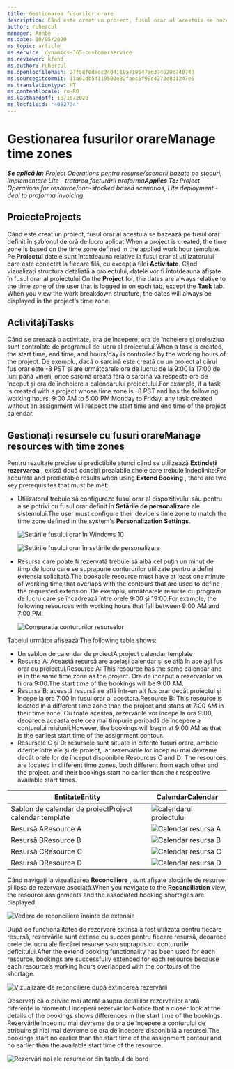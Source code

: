 ```yaml
---
title: Gestionarea fusurilor orare
description: Când este creat un proiect, fusul orar al acestuia se bazează pe fusul orar definit în șablonul de oră de lucru aplicat.
author: ruhercul
manager: Annbe
ms.date: 10/05/2020
ms.topic: article
ms.service: dynamics-365-customerservice
ms.reviewer: kfend
ms.author: ruhercul
ms.openlocfilehash: 27f58f0dacc3404119a719547ad374629c740740
ms.sourcegitcommit: 11a61db54119503e82faec5f99c4273e8d1247e5
ms.translationtype: HT
ms.contentlocale: ro-RO
ms.lasthandoff: 10/16/2020
ms.locfileid: "4082734"
---
```

# <a name="manage-time-zones"></a><span data-ttu-id="b789c-103">Gestionarea fusurilor orare</span><span class="sxs-lookup"><span data-stu-id="b789c-103">Manage time zones</span></span>

<span data-ttu-id="b789c-104">_**Se aplică la:** Project Operations pentru resurse/scenarii bazate pe stocuri, implementare Lite - tratarea facturării proforma_</span><span class="sxs-lookup"><span data-stu-id="b789c-104">_**Applies To:** Project Operations for resource/non-stocked based scenarios, Lite deployment - deal to proforma invoicing_</span></span>


## <a name="projects"></a><span data-ttu-id="b789c-105">Proiecte</span><span class="sxs-lookup"><span data-stu-id="b789c-105">Projects</span></span>

<span data-ttu-id="b789c-106">Când este creat un proiect, fusul orar al acestuia se bazează pe fusul orar definit în șablonul de oră de lucru aplicat.</span><span class="sxs-lookup"><span data-stu-id="b789c-106">When a project is created, the time zone is based on the time zone defined in the applied work hour template.</span></span> <span data-ttu-id="b789c-107">Pe **Proiectul** datele sunt întotdeauna relative la fusul orar al utilizatorului care este conectat la fiecare filă, cu excepția filei **Activitate**. Când vizualizați structura detaliată a proiectului, datele vor fi întotdeauna afișate în fusul orar al proiectului.</span><span class="sxs-lookup"><span data-stu-id="b789c-107">On the **Project** for, the dates are always relative to the time zone of the user that is logged in on each tab, except the **Task** tab. When you view the work breakdown structure, the dates will always be displayed in the project’s time zone.</span></span>

## <a name="tasks"></a><span data-ttu-id="b789c-108">Activități</span><span class="sxs-lookup"><span data-stu-id="b789c-108">Tasks</span></span>

<span data-ttu-id="b789c-109">Când se creează o activitate, ora de începere, ora de încheiere și orele/ziua sunt controlate de programul de lucru al proiectului.</span><span class="sxs-lookup"><span data-stu-id="b789c-109">When a task is created, the start time, end time, and hours/day is controlled by the working hours of the project.</span></span> <span data-ttu-id="b789c-110">De exemplu, dacă o sarcină este creată cu un proiect al cărui fus orar este -8 PST și are următoarele ore de lucru: de la 9:00 la 17:00 de luni până vineri, orice sarcină creată fără o sarcină va respecta ora de început și ora de încheiere a calendarului proiectului.</span><span class="sxs-lookup"><span data-stu-id="b789c-110">For example, if a task is created with a project whose time zone is -8 PST and has the following working hours: 9:00 AM to 5:00 PM Monday to Friday, any task created without an assignment will respect the start time and end time of the project calendar.</span></span>

## <a name="manage-resources-with-time-zones"></a><span data-ttu-id="b789c-111">Gestionați resursele cu fusuri orare</span><span class="sxs-lookup"><span data-stu-id="b789c-111">Manage resources with time zones</span></span>

<span data-ttu-id="b789c-112">Pentru rezultate precise și predictibile atunci când se utilizează **Extindeți rezervarea** , există două condiții prealabile cheie care trebuie îndeplinite:</span><span class="sxs-lookup"><span data-stu-id="b789c-112">For accurate and predictable results when using **Extend Booking** , there are two key prerequisites that must be met:</span></span>  

- <span data-ttu-id="b789c-113">Utilizatorul trebuie să configureze fusul orar al dispozitivului său pentru a se potrivi cu fusul orar definit în **Setările de personalizare** ale sistemului.</span><span class="sxs-lookup"><span data-stu-id="b789c-113">The user must configure their device's time zone to match the time zone defined in the system's **Personalization Settings**.</span></span>
 
  ![Setările fusului orar în Windows 10](media/reconcile-assignments-03.png)

  ![Setările fusului orar în setările de personalizare](media/reconcile-assignments-04.png)
 
- <span data-ttu-id="b789c-116">Resursa care poate fi rezervată trebuie să aibă cel puțin un minut de timp de lucru care se suprapune contururilor utilizate pentru a defini extensia solicitată.</span><span class="sxs-lookup"><span data-stu-id="b789c-116">The bookable resource must have at least one minute of working time that overlaps with the contours that are used to define the requested extension.</span></span> <span data-ttu-id="b789c-117">De exemplu, următoarele resurse cu program de lucru care se încadrează între orele 9:00 și 19:00.</span><span class="sxs-lookup"><span data-stu-id="b789c-117">For example, the following resources with working hours that fall between 9:00 AM and 7:00 PM.</span></span> 

  ![Comparația contururilor resurselor](media/reconcile-assignments-05.png)

<span data-ttu-id="b789c-119">Tabelul următor afișează:</span><span class="sxs-lookup"><span data-stu-id="b789c-119">The following table shows:</span></span>

- <span data-ttu-id="b789c-120">Un șablon de calendar de proiect</span><span class="sxs-lookup"><span data-stu-id="b789c-120">A project calendar template</span></span>
- <span data-ttu-id="b789c-121">Resursa A: Această resursă are același calendar și se află în același fus orar cu proiectul.</span><span class="sxs-lookup"><span data-stu-id="b789c-121">Resource A: This resource has the same calendar and is in the same time zone as the project.</span></span> <span data-ttu-id="b789c-122">Ora de început a rezervărilor va fi ora 9:00.</span><span class="sxs-lookup"><span data-stu-id="b789c-122">The start time of the bookings will be 9:00 AM.</span></span>
- <span data-ttu-id="b789c-123">Resursa B: această resursă se află într-un alt fus orar decât proiectul și începe la ora 7:00 în fusul orar al acestora.</span><span class="sxs-lookup"><span data-stu-id="b789c-123">Resource B: This resource is located in a different time zone than the project and starts at 7:00 AM in their time zone.</span></span> <span data-ttu-id="b789c-124">Cu toate acestea, rezervările vor începe la ora 9:00, deoarece aceasta este cea mai timpurie perioadă de începere a conturului misiunii.</span><span class="sxs-lookup"><span data-stu-id="b789c-124">However, the bookings will begin at 9:00 AM as that is the earliest start time of the assignment contour.</span></span>
- <span data-ttu-id="b789c-125">Resursele C și D: resursele sunt situate în diferite fusuri orare, ambele diferite între ele și de proiect, iar rezervările lor încep nu mai devreme decât orele lor de început disponibile.</span><span class="sxs-lookup"><span data-stu-id="b789c-125">Resources C and D: The resources are located in different time zones, both different from each other and the project, and their bookings start no earlier than their respective available start times.</span></span>

|<span data-ttu-id="b789c-126">Entitate</span><span class="sxs-lookup"><span data-stu-id="b789c-126">Entity</span></span>  |<span data-ttu-id="b789c-127">Calendar</span><span class="sxs-lookup"><span data-stu-id="b789c-127">Calendar</span></span>  |
|-|-|
|<span data-ttu-id="b789c-128">Șablon de calendar de proiect</span><span class="sxs-lookup"><span data-stu-id="b789c-128">Project calendar template</span></span>   | ![calendarul proiectului](media/reconcile-assignments-06.png) |
|<span data-ttu-id="b789c-130">Resursă A</span><span class="sxs-lookup"><span data-stu-id="b789c-130">Resource A</span></span>  | ![Calendar resursa A](media/reconcile-assignments-06.png) |
|<span data-ttu-id="b789c-132">Resursă B</span><span class="sxs-lookup"><span data-stu-id="b789c-132">Resource B</span></span>  |  ![Calendar resursa B](media/reconcile-assignments-07.png) |
|<span data-ttu-id="b789c-134">Resursă C</span><span class="sxs-lookup"><span data-stu-id="b789c-134">Resource C</span></span>  |  ![Calendar resursa C](media/reconcile-assignments-08.png) |
|<span data-ttu-id="b789c-136">Resursă D</span><span class="sxs-lookup"><span data-stu-id="b789c-136">Resource D</span></span>  | ![Calendar resursa D](media/reconcile-assignments-09.png)  |
 
<span data-ttu-id="b789c-138">Când navigați la vizualizarea **Reconciliere** , sunt afișate alocările de resurse și lipsa de rezervare asociată.</span><span class="sxs-lookup"><span data-stu-id="b789c-138">When you navigate to the **Reconciliation** view, the resource assignments and the associated booking shortages are displayed.</span></span>

![Vedere de reconciliere înainte de extensie](media/reconcile-assignments-10.png)

<span data-ttu-id="b789c-140">După ce funcționalitatea de rezervare extinsă a fost utilizată pentru fiecare resursă, rezervările sunt extinse cu succes pentru fiecare resursă, deoarece orele de lucru ale fiecărei resurse s-au suprapus cu contururile deficitului.</span><span class="sxs-lookup"><span data-stu-id="b789c-140">After the extend booking functionality has been used for each resource, bookings are successfully extended for each resource because each resource’s working hours overlapped with the contours of the shortage.</span></span>

![Vizualizare de reconciliere după extinderea rezervării](media/reconcile-assignments-11.png) 

<span data-ttu-id="b789c-142">Observați că o privire mai atentă asupra detaliilor rezervărilor arată diferențe în momentul începerii rezervărilor.</span><span class="sxs-lookup"><span data-stu-id="b789c-142">Notice that a closer look at the details of the bookings shows differences in the start time of the bookings.</span></span> <span data-ttu-id="b789c-143">Rezervările încep nu mai devreme de ora de începere a conturului de atribuire și nici mai devreme de ora de începere disponibilă a resursei.</span><span class="sxs-lookup"><span data-stu-id="b789c-143">The bookings start no earlier than the start time of the assignment contour and no earlier than the available start time of the resource.</span></span>

![Rezervări noi ale resurselor din tabloul de bord](media/reconcile-assignments-12.png)
